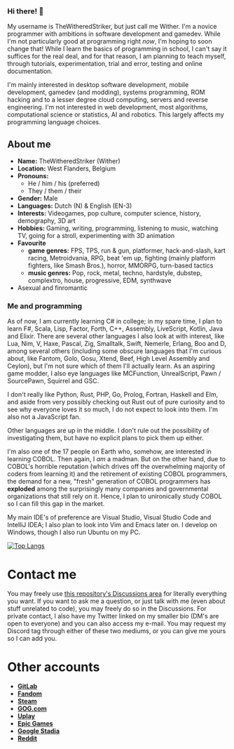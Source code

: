 ### Hi there! 👋

My username is TheWitheredStriker, but just call me Wither. I'm a novice programmer with ambitions in software development and gamedev. While I'm not particularly good at programming right _now_, I'm hoping to soon change that! While I learn the basics of programming in school, I can't say it suffices for the real deal, and for that reason, I am planning to teach myself, through tutorials, experimentation, trial and error, testing and online documentation. 

I'm mainly interested in desktop software development, mobile development, gamedev (and modding), systems programming, ROM hacking and to a lesser degree cloud computing, servers and reverse engineering. I'm not interested in web development, most algorithms, computational science or statistics, AI and robotics. This largely affects my programming language choices.

## About me

- __Name:__ TheWitheredStriker (Wither)
- __Location:__ West Flanders, Belgium
- __Pronouns:__ 
  - He / him / his (preferred)
  - They / them / their
- __Gender:__ Male
- __Languages:__ Dutch (N) & English (EN-3)
- __Interests:__ Videogames, pop culture, computer science, history, demography, 3D art
- __Hobbies:__ Gaming, writing, programming, listening to music, watching TV, going for a stroll, experimenting with 3D animation
- __Favourite__
  - __game genres:__ FPS, TPS, run & gun, platformer, hack-and-slash, kart racing, Metroidvania, RPG, beat 'em up, fighting (mainly platform fighters, like Smash Bros.), horror, MMORPG, turn-based tactics
  - __music genres:__ Pop, rock, metal, techno, hardstyle, dubstep, complextro, house, progressive, EDM, synthwave
- Asexual and finromantic

### Me and programming

As of now, I am currently learning C# in college; in my spare time, I plan to learn F#, Scala, Lisp, Factor, Forth, C++, Assembly, LiveScript, Kotlin, Java and Elixir. There are several other languages I also look at with interest, like Lua, Nim, V, Haxe, Pascal, Zig, Smalltalk, Swift, Nemerle, Erlang, Boo and D, among several others (including some obscure languages that I'm curious about, like Fantom, Golo, Gosu, Xtend, Beef, High Level Assembly and Ceylon), but I'm not sure which of them I'll actually learn. As an aspiring game modder, I also eye languages like MCFunction, UnrealScript, Pawn / SourcePawn, Squirrel and GSC.

I don't really like Python, Rust, PHP, Go, Prolog, Fortran, Haskell and Elm, and aside from very possibly checking out Rust out of pure curiosity and to see why everyone loves it so much, I do not expect to look into them. I'm also not a JavaScript fan.

Other languages are up in the middle. I don't rule out the possibility of investigating them, but have no explicit plans to pick them up either.

I'm also one of the 17 people on Earth who, somehow, are interested in learning COBOL. Then again, I _am_ a madman. But on the other hand, due to COBOL's horrible reputation (which drives off the overwhelming majority of coders from learning it) and the retirement of existing COBOL programmers, the demand for a new, "fresh" generation of COBOL programmers has **exploded** among the surprisingly many companies and governmental organizations that still rely on it. Hence, I plan to unironically study COBOL so I can fill this gap in the market.

My main IDE's of preference are Visual Studio, Visual Studio Code and IntelliJ IDEA; I also plan to look into Vim and Emacs later on. I develop on Windows, though I also run Ubuntu on my PC.

<!--
- __My first six programming languages__
   - [ ] F# (First language I plan to learn)
   - [ ] Scala (Second language)
   - [ ] Elixir (Third language)
   - [ ] C++ (Fourth language)
   - [ ] V (Fifth language)
   - [ ] High Level Assembly (Sixth language)
- __Languages I'm definitely learning thereafter__ (Fluid order)
   - [ ] Visual Basic .NET
   - [ ] C#
   - [ ] Kotlin
   - [ ] Lua
   - [ ] MoonScript
   - [ ] Pascal
   - [ ] Haxe
   - [ ] LiveScript
   - [ ] Lisp (Clojure, Scheme, Common Lisp, Racket, Fennel etc)
   - [ ] Forth
   - [ ] Smalltalk
   - [ ] C
   - [ ] Nim
   - [ ] Zig
   - [ ] Assembly language
- __Languages I'm _probably_ learning thereafter__ (Fluid order)
   - [ ] Java
   - [ ] Groovy
   - [ ] Vala
   - [ ] Swift
   - [ ] Perl
   - [ ] AngelScript
   - [ ] MCFunction
   - [ ] Pawn (+ SourcePawn)
   - [ ] Squirrel
   - [ ] GSC (_Call of Duty: Black Ops 3_ scripting / modding language)
   - [ ] UnrealScript
   - [ ] Nemerle
   - [ ] Boo
   - [ ] Ruby
   - [ ] D
   - [ ] Ada
   - [ ] Julia
   - [ ] PowerShell
- __Languages I _may_ learn__
   - [ ] Objective-C
   - [ ] Objective-C++
   - [ ] Fantom
   - [ ] Ceylon
   - [ ] Gosu
   - [ ] Golo
   - [ ] Xtend
   - [ ] Self
   - [ ] Dart
   - [ ] PHP
   - [ ] Hack
   - [ ] Erlang
   - [ ] Crystal
   - [ ] Cython
   - [ ] Cobra
   - [ ] Beef
   - [ ] Go
   - [ ] OCaml 
   - [ ] Rust
   - [ ] COBOL (Given [how it's still huge in banks and mainframes and how the demand for it surged](https://www.businessinsider.com/new-jersey-cobol-programmers-coronavirus-experts-mainframe-2020-4?r=US&IR=T))
- __Languages I do not intend to learn__
   - Haskell
   - Elm
   - Prolog
   - Curry
   - Fortran
   - TypeScript
   - Genie
- __Development environment:__ Microsoft Windows (I'll probably rent a Mac in the cloud when I want to try out Apple development)
- __IDEs of choice:__ Microsoft Visual Studio, JetBrains IntelliJ IDEA, Visual Studio Code, Embarcadero Delphi, HaxeDevelop, Sublime Text

[Here's](https://github.com/TheWitheredStriker/WithersCodingWishlist/blob/main/README.md) the stuff I dream of coding one day.-->

[![Top Langs](https://github-readme-stats.vercel.app/api/top-langs/?username=TheWitheredStriker&langs_count=15)](https://github.com/TheWitheredStriker/github-readme-stats)

# Contact me

You may freely use [this repository's Discussions area](https://github.com/TheWitheredStriker/TheWitheredStriker/discussions) for literally everything you want. If you want to ask me a question, or just talk with me (even about stuff unrelated to code), you may freely do so in the Discussions. For private contact, I also have my Twitter linked on my smaller bio (DM's are open to everyone) and you can also access my e-mail. You may request my Discord tag through either of these two mediums, or you can give me yours so I can add you.

# Other accounts

- __[GitLab](https://gitlab.com/TheWitheredStriker)__
- __[Fandom](https://c.fandom.com/wiki/User:Withersoul_235)__
- __[Steam](https://steamcommunity.com/id/TheWitheredStriker/)__ 
- __[GOG.com](https://www.gog.com/u/Withered_Striker)__
- __[Uplay](https://ubisoftconnect.com/en-US/profile/WitheredStriker)__
- __[Epic Games](https://launcher.store.epicgames.com/u/57b2599a43b344fc88bde3d0098ac6a4)__
- __[Google Stadia](https://stadia.com/link/home?si_rid=11929210142687632981)__
- __[Reddit](https://www.reddit.com/user/Wither_Kelaini)__

<!-- - __[Origin](https://www.origin.com/bel/en-us/profile/user/pb0s1TzoSoox2ijS1gYWcQ--/games)__ -->

<!--
**TheWitheredStriker/TheWitheredStriker** is a ✨ _special_ ✨ repository because its `README.md` (this file) appears on your GitHub profile.

Here are some ideas to get you started:

- 🔭 I’m currently working on ...
- 🌱 I’m currently learning F#
- 👯 I’m looking to collaborate on ...
- 🤔 I’m looking for help with ...
- 💬 Ask me about ...
- 📫 How to reach me: ...
- 😄 Pronouns: He / him
- ⚡ Fun fact: ...
-->
